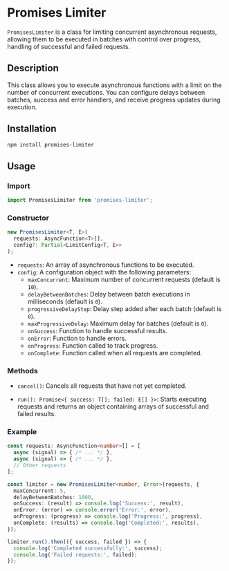 
# Promises Limiter

`PromisesLimiter` is a class for limiting concurrent asynchronous requests, allowing them to be executed in batches with control over progress, handling of successful and failed requests.

## Description

This class allows you to execute asynchronous functions with a limit on the number of concurrent executions. You can configure delays between batches, success and error handlers, and receive progress updates during execution.

## Installation

```bash
npm install promises-limiter
```

## Usage

### Import

```typescript
import PromisesLimiter from 'promises-limiter';
```

### Constructor

```typescript
new PromisesLimiter<T, E>(
  requests: AsyncFunction<T>[],
  config?: Partial<LimitConfig<T, E>>
);
```

- `requests`: An array of asynchronous functions to be executed.
- `config`: A configuration object with the following parameters:
  - `maxConcurrent`: Maximum number of concurrent requests (default is `10`).
  - `delayBetweenBatches`: Delay between batch executions in milliseconds (default is `0`).
  - `progressiveDelayStep`: Delay step added after each batch (default is `0`).
  - `maxProgressiveDelay`: Maximum delay for batches (default is `0`).
  - `onSuccess`: Function to handle successful results.
  - `onError`: Function to handle errors.
  - `onProgress`: Function called to track progress.
  - `onComplete`: Function called when all requests are completed.

### Methods

- `cancel()`: Cancels all requests that have not yet completed.

- `run(): Promise<{ success: T[]; failed: E[] }>`: Starts executing requests and returns an object containing arrays of successful and failed results.

### Example

```typescript
const requests: AsyncFunction<number>[] = [
  async (signal) => { /* ... */ },
  async (signal) => { /* ... */ },
  // Other requests
];

const limiter = new PromisesLimiter<number, Error>(requests, {
  maxConcurrent: 5,
  delayBetweenBatches: 1000,
  onSuccess: (result) => console.log('Success:', result),
  onError: (error) => console.error('Error:', error),
  onProgress: (progress) => console.log('Progress:', progress),
  onComplete: (results) => console.log('Completed:', results),
});

limiter.run().then(({ success, failed }) => {
  console.log('Completed successfully:', success);
  console.log('Failed requests:', failed);
});
```